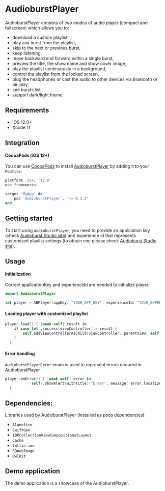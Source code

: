 AudioburstPlayer
============

AudioburstPlayer consists of two modes of audio player (compact and fullscreen) which allows you to:

- download a custom playlist,
- play any burst from the playlist,
- skip to the next or previous burst,
- keep listening,
- move backward and forward within a single burst,
- preview the title, the show name and show cover image,
- play the playlist continuously in a background,
- control the playlist from the locked screen,
- plug the headphones or cast the audio to other devices via bluetooth or air-play,
- see bursts list
- support dark/light theme

## Requirements

- iOS 12.0+
- Xcode 11

## Integration

#### CocoaPods (iOS 12+)

You can use [CocoaPods](http://cocoapods.org/) to install [AudioburstPlayer](https://cocoapods.org/pods/AudioburstPlayer) by adding it to your `Podfile`:

```ruby
platform :ios, '12.0'
use_frameworks!

target 'MyApp' do
    pod 'AudioburstPlayer', '~> 0.1.2'
end
```

## Getting started

To start using `AudioburstPlayer`, you need to provide an application key (check [Audioburst Studio site](https://studio.audioburst.com/)) and experience id that represents customized playlist settings (to obtain one please check [Audioburst Studio site](https://studio.audioburst.com/)).

## Usage

#### Initialization

Correct applicationKey and experienceId are needed to initialize player.

```swift
import AudioburstPlayer
```

```swift
let player = ABPlayer(appKey: "YOUR_APP_KEY", experienceId: "YOUR_EXPERIENCE_ID")
```


#### Loading player with customized playlist

```swift
player.load() { [weak self] result in
    if case let .success(viewController) = result {
        self.addViewControllerAsChild(viewController, parentView: self.playerViewContainer)
    }
  }
```

#### Error handling

`AudioburstPlayerError` enum is used to represent errors occured in AudioburstPlayer

```swift
player.onError() { [weak self] error in
            self?.showAlert(withTitle: "Error", message: error.localizedDescription)
  }
```

## Dependencies:

Libraries used by AudioburstPlayer (installed as pods dependencies)
- `Alamofire`
- `SwiftGen`
- `IBPCollectionViewCompositionalLayout`
- `Cache`
- `lottie-ios`
- `SDWebImage`
- `OwlKit`


## Demo application
The demo application is a showcase of the AudioburstPlayer.
